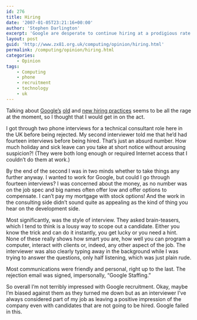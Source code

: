 ```yaml
---
id: 276
title: Hiring
date: '2007-01-05T23:21:16+00:00'
author: 'Stephen Darlington'
excerpt: 'Google are desperate to continue hiring at a prodigious rate and are trying new approaches to continue to get the right people. Here''s my take on their current methods.'
layout: post
guid: 'http://www.zx81.org.uk/computing/opinion/hiring.html'
permalink: /computing/opinion/hiring.html
categories:
    - Opinion
tags:
    - Computing
    - phone
    - recruitment
    - technology
    - uk
---
```


Talking about [Google’s](http://slashdot.org/article.pl?sid=07/01/04/208206 "Discussion on Google's hiring practice") [old](http://www.theregister.co.uk/2007/01/05/google_interview_tales/ "Google's old hiring practices") and [new hiring practices](http://www.nytimes.com/2007/01/03/technology/03google.html?ex=1168664400&en=0bfc6a791ca1f2dd&ei=5070&emc=eta1 "Google's new hiring practices") seems to be all the rage at the moment, so I thought that I would get in on the act.

I got through two phone interviews for a technical consultant role here in the UK before being rejected. My second interviewer told me that he’d had fourteen interviews before being hired. That’s just an absurd number. How much holiday and sick leave can you take at short notice without arousing suspicion?! (They were both long enough or required Internet access that I couldn’t do them at work.)

By the end of the second I was in two minds whether to take things any further anyway. I wanted to work for Google, but could I go through fourteen interviews? I was concerned about the money, as no number was on the job spec and big names often offer low and offer options to compensate. I can’t pay my mortgage with stock options! And the work in the consulting side didn’t sound quite as appealing as the kind of thing you hear on the development side.

Most significantly, was the style of interview. They asked brain-teasers, which I tend to think is a lousy way to scope out a candidate. Either you know the trick and can do it instantly, you get lucky or you need a hint. None of these really shows how smart you are, how well you can program a computer, interact with clients or, indeed, any other aspect of the job. The interviewer was also clearly typing away in the background while I was trying to answer the questions, only half listening, which was just plain rude.

Most communications were friendly and personal, right up to the last. The rejection email was signed, impersonally, “Google Staffing.”

So overall I’m not terribly impressed with Google recruitment. Okay, maybe I’m biased against them as they turned me down but as an interviewer I’ve always considered part of my job as leaving a positive impression of the company even with candidates that are not going to be hired. Google failed in this.